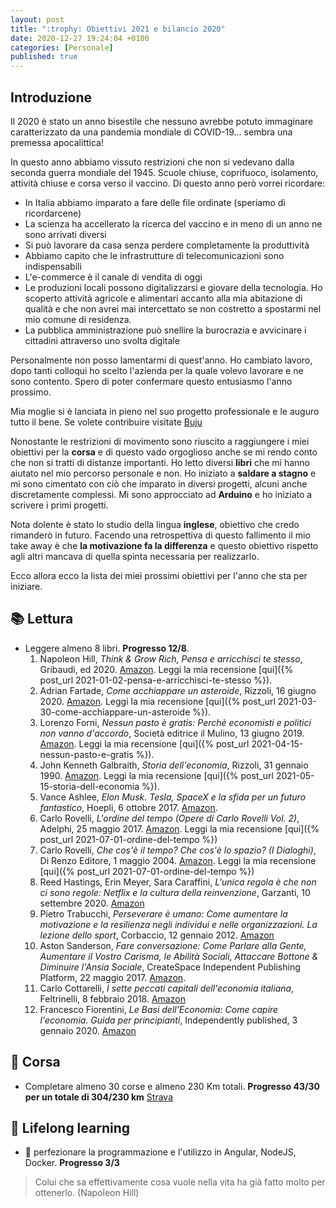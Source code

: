 ```yaml
---
layout: post
title: ":trophy: Obiettivi 2021 e bilancio 2020"
date: 2020-12-27 19:24:04 +0100
categories: [Personale]
published: true
---
```

## Introduzione
Il 2020 è stato un anno bisestile che nessuno avrebbe potuto immaginare caratterizzato da una pandemia mondiale di COVID-19... sembra una premessa apocalittica!

In questo anno abbiamo vissuto restrizioni che non si vedevano dalla seconda guerra mondiale del 1945. Scuole chiuse, coprifuoco, isolamento, attività chiuse e corsa verso il vaccino. Di questo anno però vorrei ricordare:

- In Italia abbiamo imparato a fare delle file ordinate (speriamo di ricordarcene)
- La scienza ha accellerato la ricerca del vaccino e in meno di un anno ne sono arrivati diversi
- Si può lavorare da casa senza perdere completamente la produttività
- Abbiamo capito che le infrastrutture di telecomunicazioni sono indispensabili
- L'e-commerce è il canale di vendita di oggi
- Le produzioni locali possono digitalizzarsi e giovare della tecnologia. Ho scoperto attività agricole e alimentari accanto alla mia abitazione di qualità e che non avrei mai intercettato se non costretto a spostarmi nel mio comune di residenza.
- La pubblica amministrazione può snellire la burocrazia e avvicinare i cittadini attraverso uno svolta digitale

Personalmente non posso lamentarmi di quest'anno. Ho cambiato lavoro, dopo tanti colloqui ho scelto l'azienda per la quale volevo lavorare e ne sono contento. Spero di poter confermare questo entusiasmo l'anno prossimo.

Mia moglie si è lanciata in pieno nel suo progetto professionale e le auguro tutto il bene. Se volete contribuire visitate [Buju](www.buju.it)

Nonostante le restrizioni di movimento sono riuscito a raggiungere i miei obiettivi per la **corsa** e di questo vado orgoglioso anche se mi rendo conto che non si tratti di distanze importanti. Ho letto diversi **libri** che mi hanno aiutato nel mio percorso personale e non. Ho iniziato a **saldare a stagno** e mi sono cimentato con ciò che imparato in diversi progetti, alcuni anche discretamente complessi.
Mi sono approcciato ad **Arduino** e ho iniziato a scrivere i primi progetti.

Nota dolente è stato lo studio della lingua **inglese**, obiettivo che credo rimanderò in futuro. Facendo una retrospettiva di questo fallimento il mio take away è che **la motivazione fa la differenza** e questo obiettivo rispetto agli altri mancava di quella spinta necessaria per realizzarlo.

Ecco allora ecco la lista dei miei prossimi obiettivi per l'anno che sta per iniziare.

## :books: Lettura

- Leggere almeno 8 libri. **Progresso 12/8**.
  1. Napoleon Hill, _Think & Grow Rich, Pensa e arricchisci te stesso_, Gribaudi, ed 2020. [Amazon](https://www.amazon.it/Pensa-arricchisci-stesso-Edizione-annotazioni-ebook/dp/B00M0UJZR2/ref=msx_wsirn_v1_1/257-1351534-7918520?_encoding=UTF8&pd_rd_i=B00M0UJZR2&pd_rd_r=cc5ef4e6-f707-4b6c-9196-259c52b6d613&pd_rd_w=RYNqQ&pd_rd_wg=m1pKJ&pf_rd_p=732a019b-2de9-4dce-9a12-3f73f7679df0&pf_rd_r=TZ59B57TAJVTP1WF3CNE&psc=1&refRID=TZ59B57TAJVTP1WF3CNE). Leggi la mia recensione [qui]({% post_url 2021-01-02-pensa-e-arricchisci-te-stesso %}).
  2. Adrian Fartade, _Come acchiappare un asteroide_, Rizzoli, 16 giugno 2020. [Amazon](https://www.amazon.it/Come-acchiappare-asteroide-scoperta-aiuteranno-ebook/dp/B085PXXT3Z/ref=tmm_kin_swatch_0?_encoding=UTF8&qid=1610894353&sr=8-1). Leggi la mia recensione [qui]({% post_url 2021-03-30-come-acchiappare-un-asteroide %}).
  3. Lorenzo Forni, _Nessun pasto è gratis: Perchè economisti e politici non vanno d'accordo_, Società editrice il Mulino, 13 giugno 2019. [Amazon](https://www.amazon.it/Nessun-pasto-gratis-economisti-Contemporanea-ebook/dp/B07SN3TTFK/ref=tmm_kin_swatch_0?_encoding=UTF8&qid=1611606122&sr=8-1). Leggi la mia recensione [qui]({% post_url 2021-04-15-nessun-pasto-e-gratis %}).
  4. John Kenneth Galbraith, _Storia dell'economia_, Rizzoli, 31 gennaio 1990. [Amazon](https://www.amazon.it/Storia-delleconomia-John-Kenneth-Galbraith-ebook/dp/B00ZUU43NU/ref=tmm_kin_swatch_0?_encoding=UTF8&qid=1618760329&sr=8-1). Leggi la mia recensione [qui]({% post_url 2021-05-15-storia-dell-economia %}).
  5. Vance Ashlee, _Elon Musk. Tesla, SpaceX e la sfida per un futuro fantastico_, Hoepli, 6 ottobre 2017. [Amazon](https://www.amazon.it/Elon-Musk-SpaceX-futuro-fantastico-ebook/dp/B0769YSV6D/ref=tmm_kin_swatch_0?_encoding=UTF8&qid=1620747550&sr=8-1).
  6. Carlo Rovelli, _L'ordine del tempo (Opere di Carlo Rovelli Vol. 2)_, Adelphi, 25 maggio 2017. [Amazon](https://www.amazon.it/Lordine-tempo-Opere-Carlo-Rovelli-ebook/dp/B0727RMBK7/ref=sr_1_1?__mk_it_IT=%C3%85M%C3%85%C5%BD%C3%95%C3%91&dchild=1&keywords=L%27ordine+del+tempo+%28Opere+di+Carlo+Rovelli+Vol.+2%29&qid=1623354439&sr=8-1). Leggi la mia recensione [qui]({% post_url 2021-07-01-ordine-del-tempo %})
  7. Carlo Rovelli, _Che cos'è il tempo? Che cos'è lo spazio? (I Dialoghi)_, Di Renzo Editore, 1 maggio 2004. [Amazon](https://www.amazon.it/gp/product/B073JPJY93/ref=dbs_a_def_rwt_bibl_vppi_i7). Leggi la mia recensione [qui]({% post_url 2021-07-01-ordine-del-tempo %})
  8. Reed Hastings, Erin Meyer, Sara Caraffini, _L'unica regola è che non ci sono regole: Netflix e la cultura della reinvenzione_, Garzanti, 10 settembre 2020. [Amazon](https://www.amazon.it/Lunica-regole-Netflix-cultura-reinvenzione/dp/8811607418/ref=sr_1_1?__mk_it_IT=%C3%85M%C3%85%C5%BD%C3%95%C3%91&crid=2MCBV7OHY7T14&dchild=1&keywords=l+unica+regola+%C3%A8+che+non+ci+sono+regole&qid=1628177861&sprefix=unica+re%2Caps%2C216&sr=8-1)
  9. Pietro Trabucchi, _Perseverare è umano: Come aumentare la motivazione e la resilienza negli individui e nelle organizzazioni. La lezione dello sport_, Corbaccio, 12 gennaio 2012. [Amazon](https://www.amazon.it/Perseverare-umano-motivazione-resilienza-organizzazioni-ebook/dp/B006WLOORQ/ref=tmm_kin_swatch_0?_encoding=UTF8&qid=1629662219&sr=8-1)
  10. Aston Sanderson, _Fare conversazione: Come Parlare alla Gente, Aumentare il Vostro Carisma, le Abilità Sociali, Attaccare Bottone & Diminuire l'Ansia Sociale_, CreateSpace Independent Publishing Platform, 22 maggio 2017. [Amazon](https://www.amazon.it/Fare-Conversazione-Aumentare-Attaccare-Diminuire-ebook/dp/B072J6WLL7/ref=tmm_kin_swatch_0?_encoding=UTF8&qid=1629662332&sr=8-3).
  11. Carlo Cottarelli, _I sette peccati capitali dell'economia italiana_, Feltrinelli, 8 febbraio 2018. [Amazon](https://www.amazon.it/sette-peccati-capitali-delleconomia-italiana/dp/8807173328/ref=sr_1_1?__mk_it_IT=%C3%85M%C3%85%C5%BD%C3%95%C3%91&crid=1YUT9GI7RJ916&dchild=1&keywords=i+sette+peccati+capitali+dell+economia+italiana&qid=1629662429&sprefix=i+sette+pecc%2Caps%2C213&sr=8-1)
  12. Francesco Fiorentini, _Le Basi dell'Economia: Come capire l'economia. Guida per principianti_, Independently published, 3 gennaio 2020. [Amazon](https://www.amazon.it/Basi-dellEconomia-capire-leconomia-principianti/dp/1654743186/ref=tmm_pap_swatch_0?_encoding=UTF8&qid=1629662513&sr=8-1)

## :running: Corsa

- Completare almeno 30 corse e almeno 230 Km totali. **Progresso 43/30 per un totale di 304/230 km** [Strava](https://www.strava.com/athletes/27329378/training/log?feature=public-training-log)

## :rocket: Lifelong learning

- :space_invader: perfezionare la programmazione e l'utilizzo in Angular, NodeJS, Docker. **Progresso 3/3**

> Colui che sa effettivamente cosa vuole nella vita ha già fatto molto per ottenerlo. (Napoleon Hill)

